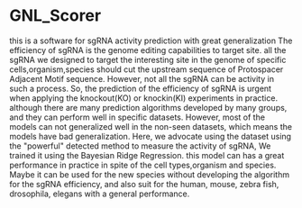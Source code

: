 # GNL_Scorer
this is a software for sgRNA activity prediction with great generalization
The efficiency of sgRNA is the genome editing capabilities to target site. all the sgRNA we designed to target the interesting site in the genome of specific cells,organism,species should cut the upstream sequence of Protospacer Adjacent Motif sequence. However, not all the sgRNA can be activity in such a process. So, the prediction of the efficiency of sgRNA is urgent when applying the knockout(KO) or knockin(KI) experiments in practice. although there are many prediction algorithms developed by many groups, and they can perform well in specific datasets. However, most of the models can not generalized well in the non-seen datasets, which means the models have bad generalization. Here, we advocate using the dataset using the "powerful" detected method to measure the activity of sgRNA, We trained it using the Bayesian Ridge Regression. this model can has a great performance in practice in spite of the cell types,organism and species. Maybe it can be used for the new species without developing the algorithm for the sgRNA efficiency, and also suit for the human, mouse, zebra fish, drosophila, elegans with a general performance. 
